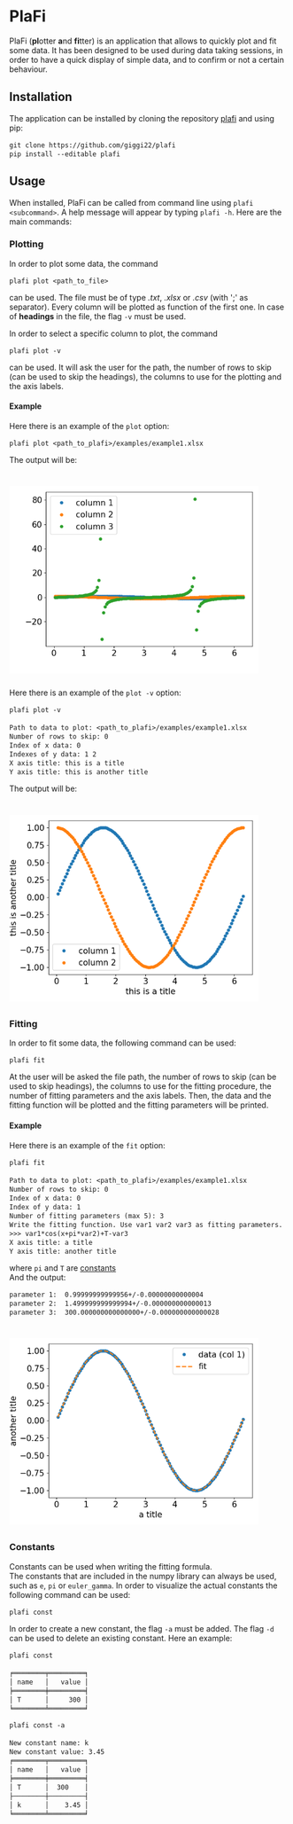 # PlaFi
PlaFi (**pl**otter **a**nd **fi**tter) is an application that allows to quickly plot and fit some data. It has been
designed to be used during data taking sessions, in order to have a quick display of simple data, and to confirm or not 
a certain behaviour.

## Installation
The application can be installed by cloning the repository [plafi](https://github.com/giggi22/plafi) and using pip:
```
git clone https://github.com/giggi22/plafi
pip install --editable plafi
```

## Usage
When installed, PlaFi can be called from command line using `plafi <subcommand>`. A help message will appear by typing
`plafi -h`. Here are the main commands:

### Plotting
In order to plot some data, the command 
```
plafi plot <path_to_file>
```
can be used. The file must be of type _.txt_, _.xlsx_ or _.csv_ (with ';' as separator). Every column will be plotted as
function of the first one. In case of **headings** in the file, the flag `-v` must be used.


In order to select a specific column to plot, the command 
```
plafi plot -v
```
can be used. It will ask the user for the path, the number of rows to skip (can be used to skip the headings), the 
columns to use for the plotting and the axis labels.

#### Example
Here there is an example of the `plot` option:
```
plafi plot <path_to_plafi>/examples/example1.xlsx
```
The output will be: <br/>
# <img src="examples/example1_out1.png" alt="Drawing" width = "450"></img>


Here there is an example of the `plot -v` option:
```
plafi plot -v
               
Path to data to plot: <path_to_plafi>/examples/example1.xlsx
Number of rows to skip: 0
Index of x data: 0
Indexes of y data: 1 2
X axis title: this is a title
Y axis title: this is another title

```
The output will be: <br/>
# <img src="examples/example1_out2.png" alt="Drawing" width = "450"></img>

### Fitting
In order to fit some data, the following command can be used:
```
plafi fit
```
At the user will be asked the file path, the number of rows to skip (can be used to skip headings), the columns to use
for the fitting procedure, the number of fitting parameters and the axis labels. Then, the data and the fitting function
will be plotted and the fitting parameters will be printed.

#### Example
Here there is an example of the `fit` option:
```
plafi fit     

Path to data to plot: <path_to_plafi>/examples/example1.xlsx     
Number of rows to skip: 0                      
Index of x data: 0
Index of y data: 1
Number of fitting parameters (max 5): 3                     
Write the fitting function. Use var1 var2 var3 as fitting parameters.
>>> var1*cos(x+pi*var2)+T-var3 
X axis title: a title
Y axis title: another title
```
where `pi` and `T` are [constants](#constants)<br/>
And the output:
```
parameter 1:  0.99999999999956+/-0.00000000000004
parameter 2:  1.499999999999994+/-0.000000000000013
parameter 3:  300.000000000000000+/-0.000000000000028
```
# <img src="examples/example1_out3.png" alt="Drawing" width = "450"></img>

### Constants
Constants can be used when writing the fitting formula. <br/>
The constants that are included in the numpy library can always be used, such as `e`, `pi` or `euler_gamma`.
In order to visualize the actual constants the following command can be used:
```
plafi const
```
In order to create a new constant, the flag `-a` must be added. The flag `-d` can be used to delete an existing constant.
Here an example:
```
plafi const

╒════════╤═════════╕
│ name   │   value │
╞════════╪═════════╡
│ T      │     300 │
╘════════╧═════════╛
```
```
plafi const -a

New constant name: k
New constant value: 3.45
╒════════╤═════════╕
│ name   │   value │
╞════════╪═════════╡
│ T      │  300    │
├────────┼─────────┤
│ k      │    3.45 │
╘════════╧═════════╛
```